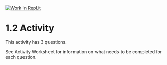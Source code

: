 [![Work in Repl.it](https://classroom.github.com/assets/work-in-replit-14baed9a392b3a25080506f3b7b6d57f295ec2978f6f33ec97e36a161684cbe9.svg)](https://classroom.github.com/online_ide?assignment_repo_id=3279971&assignment_repo_type=AssignmentRepo)
# 1.2 Activity

This activity has 3 questions.  

See Activity Worksheet for information on what needs to be completed for each question.